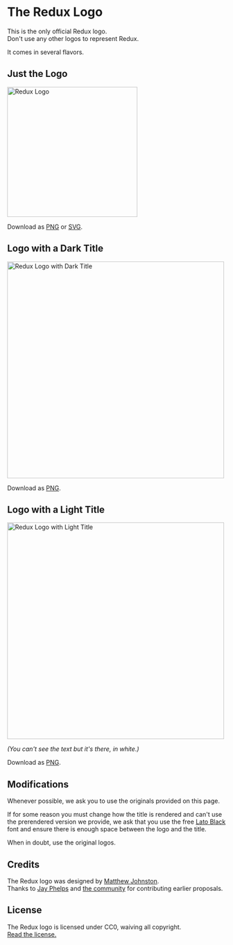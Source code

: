 # The Redux Logo

This is the only official Redux logo.  
Don't use any other logos to represent Redux.  

It comes in several flavors.

## Just the Logo

<img src='https://raw.githubusercontent.com/reactjs/redux/master/logo/logo.png' alt='Redux Logo' width='300'>

Download as [PNG](https://raw.githubusercontent.com/reactjs/redux/master/logo/logo.png) or [SVG](https://raw.githubusercontent.com/reactjs/redux/master/logo/logo.svg).

## Logo with a Dark Title

<img src='https://raw.githubusercontent.com/reactjs/redux/master/logo/logo-title-dark.png' alt='Redux Logo with Dark Title' width='500'>

Download as [PNG](https://raw.githubusercontent.com/reactjs/redux/master/logo/logo-title-dark.png).

## Logo with a Light Title

<img src='https://raw.githubusercontent.com/reactjs/redux/master/logo/logo-title-light.png' alt='Redux Logo with Light Title' width='500'>

*(You can't see the text but it's there, in white.)*

Download as [PNG](https://raw.githubusercontent.com/reactjs/redux/master/logo/logo-title-light.png).

## Modifications

Whenever possible, we ask you to use the originals provided on this page.

If for some reason you must change how the title is rendered and can't use the prerendered version we provide, we ask that you use the free [Lato Black](http://www.latofonts.com/lato-free-fonts/) font and ensure there is enough space between the logo and the title.

When in doubt, use the original logos.

## Credits

The Redux logo was designed by [Matthew Johnston](http://thedeskofmatthew.com/).  
Thanks to [Jay Phelps](https://github.com/jayphelps) and [the community](https://github.com/reactjs/redux/issues/151) for contributing earlier proposals.

## License

The Redux logo is licensed under CC0, waiving all copyright.  
[Read the license.](../LICENSE-logo.md)
